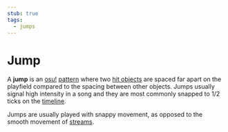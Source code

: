 ```yaml
---
stub: true
tags:
  - jumps
---
```


# Jump

A **jump** is an [osu!](/wiki/Game_mode/osu!) [pattern](/wiki/Beatmap/Pattern) where two [hit objects](/wiki/Hit_object) are spaced far apart on the playfield compared to the spacing between other objects. Jumps usually signal high intensity in a song and they are most commonly snapped to 1/2 ticks on the [timeline](/wiki/Client/Beatmap_editor/Timelines#hit-objects).

Jumps are usually played with snappy movement, as opposed to the smooth movement of [streams](/wiki/Beatmap/Pattern/Stream).

